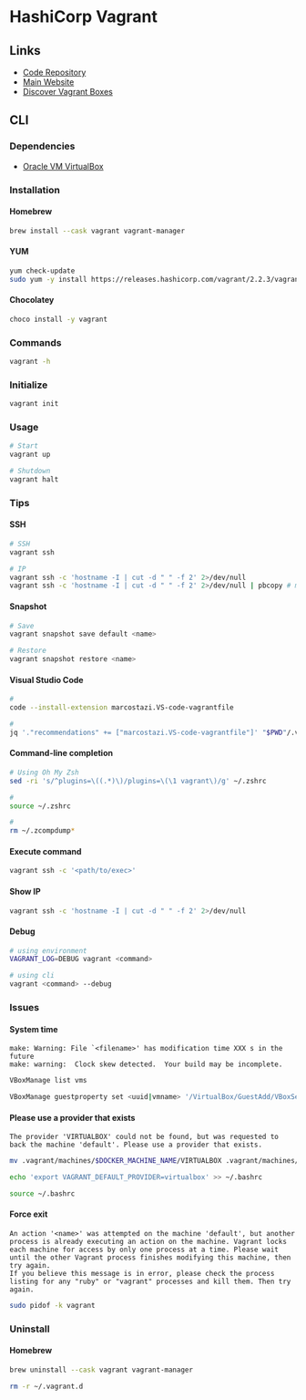 # HashiCorp Vagrant

## Links

- [Code Repository](https://github.com/hashicorp/vagrant)
- [Main Website](https://vagrantup.com)
- [Discover Vagrant Boxes](https://app.vagrantup.com/boxes)

## CLI

### Dependencies

- [Oracle VM VirtualBox](/oracle/virtualbox.md)

### Installation

#### Homebrew

```sh
brew install --cask vagrant vagrant-manager
```

#### YUM

```sh
yum check-update
sudo yum -y install https://releases.hashicorp.com/vagrant/2.2.3/vagrant_2.2.3_x86_64.rpm
```

#### Chocolatey

```sh
choco install -y vagrant
```

### Commands

```sh
vagrant -h
```

### Initialize

```sh
vagrant init
```

### Usage

```sh
# Start
vagrant up

# Shutdown
vagrant halt
```

### Tips

#### SSH

```sh
# SSH
vagrant ssh

# IP
vagrant ssh -c 'hostname -I | cut -d " " -f 2' 2>/dev/null
vagrant ssh -c 'hostname -I | cut -d " " -f 2' 2>/dev/null | pbcopy # macOS
```

#### Snapshot

```sh
# Save
vagrant snapshot save default <name>

# Restore
vagrant snapshot restore <name>
```

#### Visual Studio Code

```sh
#
code --install-extension marcostazi.VS-code-vagrantfile

#
jq '."recommendations" += ["marcostazi.VS-code-vagrantfile"]' "$PWD"/.vscode/extensions.json | sponge "$PWD"/.vscode/extensions.json
```

#### Command-line completion

```sh
# Using Oh My Zsh
sed -ri 's/^plugins=\((.*)\)/plugins=\(\1 vagrant\)/g' ~/.zshrc

#
source ~/.zshrc

#
rm ~/.zcompdump*
```

#### Execute command

```sh
vagrant ssh -c '<path/to/exec>'
```

#### Show IP

```sh
vagrant ssh -c 'hostname -I | cut -d " " -f 2' 2>/dev/null
```

#### Debug

```sh
# using environment
VAGRANT_LOG=DEBUG vagrant <command>

# using cli
vagrant <command> --debug
```

### Issues

#### System time

```log
make: Warning: File `<filename>' has modification time XXX s in the future
make: warning:  Clock skew detected.  Your build may be incomplete.
```

```sh
VBoxManage list vms
```

```sh
VBoxManage guestproperty set <uuid|vmname> '/VirtualBox/GuestAdd/VBoxService/--timesync-set-threshold' 60000
```

#### Please use a provider that exists

```log
The provider 'VIRTUALBOX' could not be found, but was requested to back the machine 'default'. Please use a provider that exists.
```

```sh
mv .vagrant/machines/$DOCKER_MACHINE_NAME/VIRTUALBOX .vagrant/machines/$DOCKER_MACHINE_NAME/virtualbox
```

```sh
echo 'export VAGRANT_DEFAULT_PROVIDER=virtualbox' >> ~/.bashrc
```

```sh
source ~/.bashrc
```

#### Force exit

```log
An action '<name>' was attempted on the machine 'default', but another process is already executing an action on the machine. Vagrant locks each machine for access by only one process at a time. Please wait until the other Vagrant process finishes modifying this machine, then try again.
If you believe this message is in error, please check the process listing for any "ruby" or "vagrant" processes and kill them. Then try again.
```

```sh
sudo pidof -k vagrant
```

<!-- ####

```log
The following SSH command responded with a non-zero exit status.
Vagrant assumes that this means the command failed!

mount -o vers=3,udp 10.1.1.1:/System/Volumes/Data/Users/path/to/project /vagrant

Stdout from the command:

Stderr from the command:

mount.nfs: access denied by server while mounting 10.1.1.1:/System/Volumes/Data/Users/path/to/project
```

TODO -->

### Uninstall

#### Homebrew

```sh
brew uninstall --cask vagrant vagrant-manager
```

```sh
rm -r ~/.vagrant.d
```
